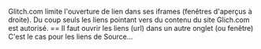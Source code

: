 Glitch.com limite l'ouverture de lien dans ses iframes (fenêtres d'aperçus à droite). Du coup seuls les liens pointant vers du contenu du site Glich.com est autorisé.
== Il faut ouvrir les liens (url) dans un autre onglet (ou fenêtre)
C'est le cas pour les liens de Source...